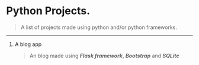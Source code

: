 # Python Projects.

> A list of projects made using python and/or python frameworks.

***

1. A blog app 
     > An blog made using ***Flask framework***, ***Bootstrap*** and ***SQLite***